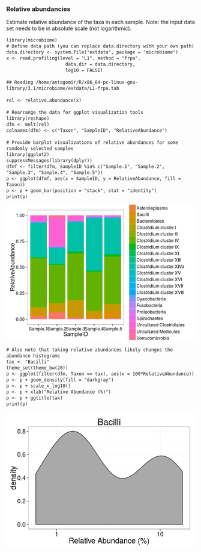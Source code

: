 ### Relative abundancies

Estimate relative abundance of the taxa in each sample. Note: the input
data set needs to be in absolute scale (not logarithmic).

    library(microbiome)
    # Define data path (you can replace data.directory with your own path)
    data.directory <- system.file("extdata", package = "microbiome")
    x <- read.profiling(level = "L1", method = "frpa", 
                          data.dir = data.directory, 
                          log10 = FALSE)  

    ## Reading /home/antagomir/R/x86_64-pc-linux-gnu-library/3.1/microbiome/extdata/L1-frpa.tab

    rel <- relative.abundance(x)

    # Rearrange the data for ggplot visualization tools
    library(reshape)
    dfm <- melt(rel)
    colnames(dfm) <- c("Taxon", "SampleID", "RelativeAbundance")

    # Provide barplot visualizations of relative abundances for some randomly selected samples
    library(ggplot2)
    suppressMessages(library(dplyr))
    dfmf <- filter(dfm, SampleID %in% c("Sample.1", "Sample.2", "Sample.3", "Sample.4", "Sample.5"))
    p <- ggplot(dfmf, aes(x = SampleID, y = RelativeAbundance, fill = Taxon))
    p <- p + geom_bar(position = "stack", stat = "identity")
    print(p)

![](figure/diversity-example6-1.png)

    # Also note that taking relative abundances likely changes the abundance histograms
    tax <- "Bacilli"
    theme_set(theme_bw(20))
    p <- ggplot(filter(dfm, Taxon == tax), aes(x = 100*RelativeAbundance))
    p <- p + geom_density(fill = "darkgray")
    p <- p + scale_x_log10()
    p <- p + xlab("Relative Abundance (%)")
    p <- p + ggtitle(tax)
    print(p)

![](figure/diversity-example6-2.png)
